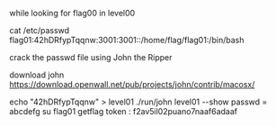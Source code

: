 while looking for flag00 in level00

cat /etc/passwd
flag01:42hDRfypTqqnw:3001:3001::/home/flag/flag01:/bin/bash

crack the passwd file using John the Ripper

download john https://download.openwall.net/pub/projects/john/contrib/macosx/

echo "42hDRfypTqqnw" > level01
./run/john level01 --show 
passwd = abcdefg
su flag01 
getflag
token : f2av5il02puano7naaf6adaaf
